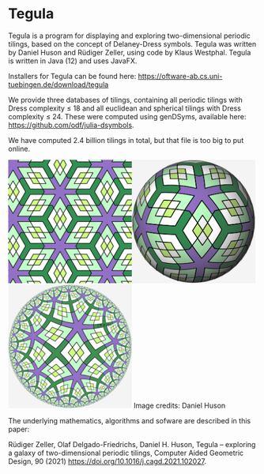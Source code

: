 # Tegula

Tegula is a program for displaying and exploring two-dimensional periodic tilings, based on the concept of Delaney-Dress
symbols. Tegula was written by Daniel Huson and Rüdiger Zeller, using code by Klaus Westphal. Tegula is written in
Java (12) and uses JavaFX.

Installers for Tegula can be found here: https://oftware-ab.cs.uni-tuebingen.de/download/tegula

We provide three databases of tilings, containing all periodic tilings with Dress complexity ≤ 18 and all euclidean and
spherical tilings with Dress complexity ≤ 24. These were computed using genDSyms, available
here: https://github.com/odf/julia-dsymbols.

We have computed 2.4 billion tilings in total, but that file is too big to put online.

<img src="https://github.com/husonlab/tegula/blob/master/images/greens-2.png" width="250"><img src="https://github.com/husonlab/tegula/blob/master/images/greens-3.png" width="250"><img src="https://github.com/husonlab/tegula/blob/master/images/greens-1.png" width="250">
Image credits: Daniel Huson

The underlying mathematics, algorithms and sofware are described in this paper:

Rüdiger Zeller, Olaf Delgado-Friedrichs, Daniel H. Huson, Tegula – exploring a galaxy of two-dimensional periodic tilings, Computer Aided Geometric Design,
90 (2021) https://doi.org/10.1016/j.cagd.2021.102027.
